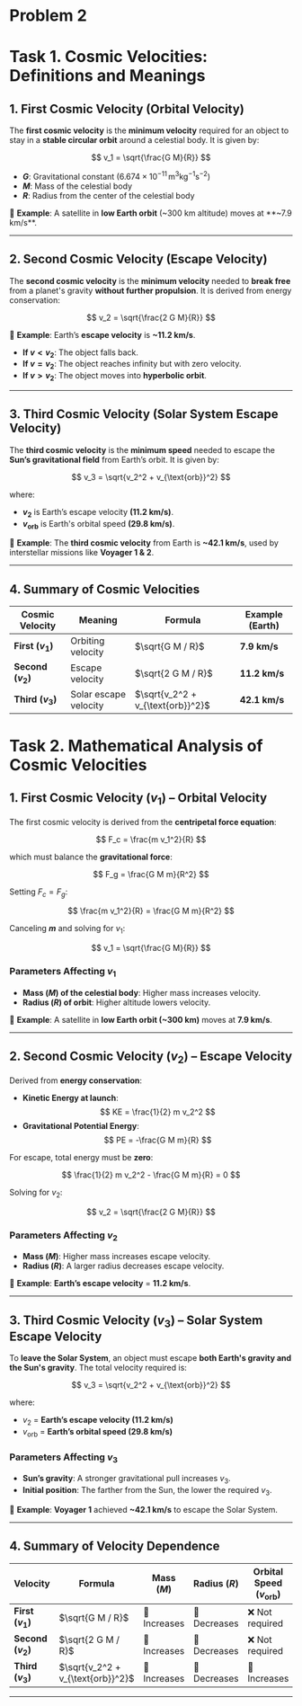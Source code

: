 # Problem 2
# **Task 1. Cosmic Velocities: Definitions and Meanings**

## **1. First Cosmic Velocity (Orbital Velocity)**

The **first cosmic velocity** is the **minimum velocity** required for an object to stay in a **stable circular orbit** around a celestial body. It is given by:

$$
v_1 = \sqrt{\frac{G M}{R}}
$$

- **$G$**: Gravitational constant ($6.674 \times 10^{-11} \, \text{m}^3 \text{kg}^{-1} \text{s}^{-2}$)
- **$M$**: Mass of the celestial body
- **$R$**: Radius from the center of the celestial body

🔹 **Example**: A satellite in **low Earth orbit** (~300 km altitude) moves at **~7.9 km/s**.

---

## **2. Second Cosmic Velocity (Escape Velocity)**
The **second cosmic velocity** is the **minimum velocity** needed to **break free** from a planet's gravity **without further propulsion**. It is derived from energy conservation:

$$
v_2 = \sqrt{\frac{2 G M}{R}}
$$

🔹 **Example**: Earth’s **escape velocity** is **~11.2 km/s**.

- **If $v < v_2$**: The object falls back.
- **If $v = v_2$**: The object reaches infinity but with zero velocity.
- **If $v > v_2$**: The object moves into **hyperbolic orbit**.

---

## **3. Third Cosmic Velocity (Solar System Escape Velocity)**
The **third cosmic velocity** is the **minimum speed** needed to escape the **Sun’s gravitational field** from Earth’s orbit. It is given by:

$$
v_3 = \sqrt{v_2^2 + v_{\text{orb}}^2}
$$

where:
- **$v_2$** is Earth’s escape velocity **(11.2 km/s)**.
- **$v_{\text{orb}}$** is Earth's orbital speed **(29.8 km/s)**.

🔹 **Example**: The **third cosmic velocity** from Earth is **~42.1 km/s**, used by interstellar missions like **Voyager 1 & 2**.

---

## **4. Summary of Cosmic Velocities**
| Cosmic Velocity | Meaning | Formula | Example (Earth) |
|-----------------|---------|---------|----------------|
| **First ($v_1$)** | Orbiting velocity | $\sqrt{G M / R}$ | **7.9 km/s** |
| **Second ($v_2$)** | Escape velocity | $\sqrt{2 G M / R}$ | **11.2 km/s** |
| **Third ($v_3$)** | Solar escape velocity | $\sqrt{v_2^2 + v_{\text{orb}}^2}$ | **42.1 km/s** |




# **Task 2. Mathematical Analysis of Cosmic Velocities**

## **1. First Cosmic Velocity ($v_1$) – Orbital Velocity**
The first cosmic velocity is derived from the **centripetal force equation**:

$$
F_c = \frac{m v_1^2}{R}
$$

which must balance the **gravitational force**:

$$
F_g = \frac{G M m}{R^2}
$$

Setting $F_c = F_g$:

$$
\frac{m v_1^2}{R} = \frac{G M m}{R^2}
$$

Canceling **$m$** and solving for $v_1$:

$$
v_1 = \sqrt{\frac{G M}{R}}
$$

### **Parameters Affecting $v_1$**
- **Mass ($M$) of the celestial body**: Higher mass increases velocity.
- **Radius ($R$) of orbit**: Higher altitude lowers velocity.

🔹 **Example**: A satellite in **low Earth orbit (~300 km)** moves at **7.9 km/s**.

---

## **2. Second Cosmic Velocity ($v_2$) – Escape Velocity**
Derived from **energy conservation**:

- **Kinetic Energy at launch**:  
  $$
  KE = \frac{1}{2} m v_2^2
  $$
- **Gravitational Potential Energy**:  
  $$
  PE = -\frac{G M m}{R}
  $$

For escape, total energy must be **zero**:

$$
\frac{1}{2} m v_2^2 - \frac{G M m}{R} = 0
$$

Solving for $v_2$:

$$
v_2 = \sqrt{\frac{2 G M}{R}}
$$

### **Parameters Affecting $v_2$**
- **Mass ($M$)**: Higher mass increases escape velocity.
- **Radius ($R$)**: A larger radius decreases escape velocity.

🔹 **Example**: **Earth’s escape velocity** = **11.2 km/s**.

---

## **3. Third Cosmic Velocity ($v_3$) – Solar System Escape Velocity**
To **leave the Solar System**, an object must escape **both Earth's gravity and the Sun's gravity**. The total velocity required is:

$$
v_3 = \sqrt{v_2^2 + v_{\text{orb}}^2}
$$

where:
- $v_2$ = **Earth’s escape velocity (11.2 km/s)**
- $v_{\text{orb}}$ = **Earth’s orbital speed (29.8 km/s)**

### **Parameters Affecting $v_3$**
- **Sun’s gravity**: A stronger gravitational pull increases $v_3$.
- **Initial position**: The farther from the Sun, the lower the required $v_3$.

🔹 **Example**: **Voyager 1** achieved **~42.1 km/s** to escape the Solar System.

---

## **4. Summary of Velocity Dependence**
| Velocity | Formula | Mass ($M$) | Radius ($R$) | Orbital Speed ($v_{\text{orb}}$) |
|----------|---------|------------|--------------|-----------------|
| **First ($v_1$)** | $\sqrt{G M / R}$ | 🔼 Increases | 🔽 Decreases | ❌ Not required |
| **Second ($v_2$)** | $\sqrt{2 G M / R}$ | 🔼 Increases | 🔽 Decreases | ❌ Not required |
| **Third ($v_3$)** | $\sqrt{v_2^2 + v_{\text{orb}}^2}$ | 🔼 Increases | 🔽 Decreases | 🔼 Increases |

---





